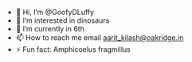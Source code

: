 - 👋 Hi, I’m @GoofyDLuffy
- 👀 I’m interested in dinosaurs
- 🌱 I’m currently in 6th
- 📫 How to reach me email aarit_kilash@oakridge.in
- ⚡ Fun fact: Amphicoelus fragmillus

<!---
GoofyDLuffy/GoofyDLuffy is a ✨ special ✨ repository because its `README.md` (this file) appears on your GitHub profile.
You can click the Preview link to take a look at your changes.
--->
